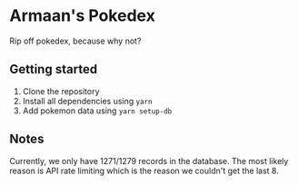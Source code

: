 # Armaan's Pokedex

Rip off pokedex, because why not?

## Getting started

1. Clone the repository
2. Install all dependencies using `yarn`
3. Add pokemon data using `yarn setup-db`

## Notes

Currently, we only have 1271/1279 records in the database. The most likely reason is API rate limiting which is the reason we couldn't get the last 8.